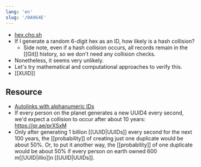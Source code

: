 ```yaml
---
lang: 'en'
slug: '/0A964E'
---
```


- [hex.cho.sh](https://hex.cho.sh/)
- If I generate a random 6-digit hex as an ID, how likely is a hash collision?
  - Side note, even if a hash collision occurs, all records remain in the [[Git]] history, so we don't need any collision checks.
- Nonetheless, it seems very unlikely.
- Let's try mathematical and computational approaches to verify this.
- [[XUID]]

## Resource

- [Autolinks with alphanumeric IDs](https://github.blog/changelog/2022-07-01-autolinks-with-alphanumeric-ids/)
- If every person on the planet generates a new UUID4 every second, we'd expect a collision to occur after about 10 years: https://qr.ae/prXSxM
- Only after generating 1 billion [[UUID|UUIDs]] every second for the next 100 years, the [[probability]] of creating just one duplicate would be about 50%. Or, to put it another way, the [[probability]] of one duplicate would be about 50% if every person on earth owned 600 m[[UUID|illio]]n [[UUID|UUIDs]].
